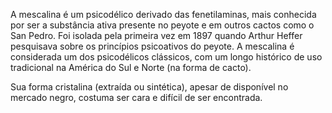 A mescalina é um psicodélico derivado das fenetilaminas, mais conhecida por ser a substância ativa presente no peyote e em outros cactos como o San Pedro. Foi isolada pela primeira vez em 1897 quando Arthur Heffer pesquisava sobre os princípios psicoativos do peyote. A mescalina é considerada um dos psicodélicos clássicos, com um longo histórico de uso tradicional na América do Sul e Norte (na forma de cacto).

Sua forma cristalina (extraída ou sintética), apesar de disponível no mercado negro, costuma ser cara e difícil de ser encontrada.